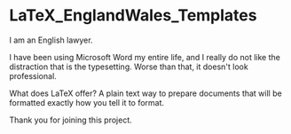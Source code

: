 # LaTeX_EnglandWales_Templates

I am an English lawyer.

I have been using Microsoft Word my entire life, and I really do not like the distraction that is the typesetting. Worse than that, it doesn't look professional.

What does LaTeX offer? A plain text way to prepare documents that will be formatted exactly how you tell it to format.

Thank you for joining this project.
